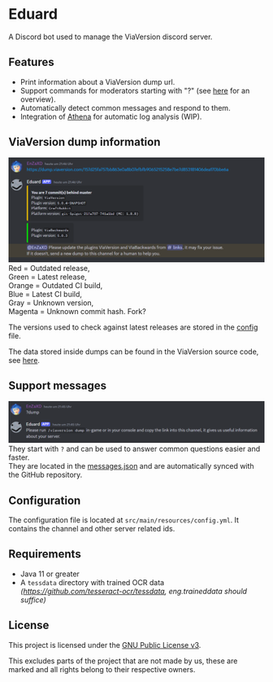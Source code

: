 # Eduard
A Discord bot used to manage the ViaVersion discord server.

## Features
- Print information about a ViaVersion dump url.
- Support commands for moderators starting with "?" (see [here](https://florianmichael.de/viaversion) for an overview).
- Automatically detect common messages and respond to them.
- Integration of [Athena](https://github.com/Jo0001/Athena) for automatic log analysis (WIP).

## ViaVersion dump information
![Via dump preview.png](.github/images/support-command-preview.png)
Red = Outdated release,\
Green = Latest release,\
Orange = Outdated CI build,\
Blue = Latest CI build,\
Gray = Unknown version,\
Magenta = Unknown commit hash. Fork?

The versions used to check against latest releases are stored in the [config](src/main/resources/config.yml) file.

The data stored inside dumps can be found in the ViaVersion source code, see [here](https://github.com/ViaVersion/ViaVersion/tree/master/common/src/main/java/com/viaversion/viaversion/dump).

## Support messages
![Support command preview.png](.github/images/dump-preview.png)
They start with `?` and can be used to answer common questions easier and faster.\
They are located in the [messages.json](messages.json) and are automatically synced with the GitHub repository.

## Configuration
The configuration file is located at `src/main/resources/config.yml`. It contains the channel and other server related ids.

## Requirements
* Java 11 or greater
* A `tessdata` directory with trained OCR data *(https://github.com/tesseract-ocr/tessdata, eng.traineddata should suffice)*

## License
This project is licensed under the [GNU Public License v3](LICENSE).

This excludes parts of the project that are not made by us, these are marked and all rights belong to their respective owners.